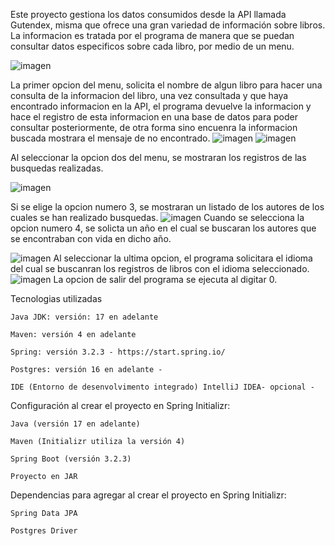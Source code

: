 Este proyecto gestiona los datos consumidos desde la API llamada Gutendex, misma que ofrece una gran variedad de información sobre libros.
La informacion es tratada por el programa de manera que se puedan consultar datos especificos sobre cada libro, por medio de un menu.

![imagen](https://github.com/user-attachments/assets/bd7057c6-ecb1-4f02-b0b7-019c967de700)

La primer opcion del menu, solicita el nombre de algun libro para hacer una consulta de la informacion del libro, una vez consultada y que haya encontrado informacion en la API, el programa devuelve la informacion y hace el registro de esta informacion en una base de datos para poder consultar posteriormente, de otra forma sino encuenra la informacion buscada mostrara el mensaje de no encontrado.
![imagen](https://github.com/user-attachments/assets/0ae26447-946b-40a2-b27d-1fc0e2ae01bb)
![imagen](https://github.com/user-attachments/assets/9084db81-1d64-40de-b6a8-1a472e534676)

Al seleccionar la opcion dos del menu, se mostraran los registros de las busquedas realizadas.

![imagen](https://github.com/user-attachments/assets/c98eb92b-b9cb-4e8b-b62f-48e941d344cb)

Si se elige la opcion numero 3, se mostraran un listado de los autores de los cuales se han realizado busquedas.
![imagen](https://github.com/user-attachments/assets/d1ba3cab-6142-4843-8874-4e76898f1ed7)
Cuando se selecciona la opcion numero 4, se solicta un año en el cual se buscaran los autores que se encontraban con vida en dicho año.

![imagen](https://github.com/user-attachments/assets/6ceef2ea-6c8d-496c-bfd5-87ac4729922d)
Al seleccionar la ultima opcion, el programa solicitara el idioma del cual se buscanran los registros de libros con el idioma seleccionado.
![imagen](https://github.com/user-attachments/assets/85aa652f-3b13-476d-b382-0ad87e2ec9c6)
La opcion de salir del programa se ejecuta al digitar 0.

Tecnologias utilizadas

    Java JDK: versión: 17 en adelante

    Maven: versión 4 en adelante

    Spring: versión 3.2.3 - https://start.spring.io/

    Postgres: versión 16 en adelante -

    IDE (Entorno de desenvolvimento integrado) IntelliJ IDEA- opcional -

Configuración al crear el proyecto en Spring Initializr:

    Java (versión 17 en adelante)

    Maven (Initializr utiliza la versión 4)

    Spring Boot (versión 3.2.3)

    Proyecto en JAR

Dependencias para agregar al crear el proyecto en Spring Initializr:

    Spring Data JPA

    Postgres Driver









